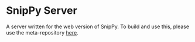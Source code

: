 # SnipPy Server

A server written for the web version of SnipPy. To build and use this, please use the meta-repository [here](https://github.com/KasraF/Snippy/tree/snippy-plus).
